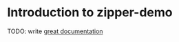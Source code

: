 # Introduction to zipper-demo

TODO: write [great documentation](http://jacobian.org/writing/great-documentation/what-to-write/)

